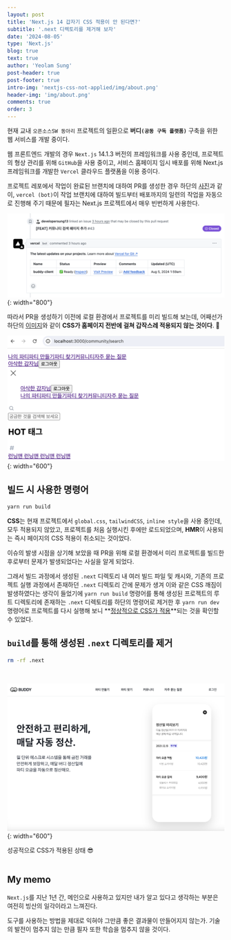 ```yaml
---
layout: post
title: 'Next.js 14 갑자기 CSS 적용이 안 된다면?'
subtitle: '.next 디렉토리를 제거해 보자'
date: '2024-08-05'
type: 'Next.js'
blog: true
text: true
author: 'Yeolam Sung'
post-header: true
post-footer: true
intro-img: 'nextjs-css-not-applied/img/about.png'
header-img: 'img/about.png'
comments: true
order: 3
---
```


현재 교내 `오픈소스SW 동아리` 프로젝트의 일환으로 **버디`(공동 구독 플랫폼)`** 구축을 위한 웹
서비스를 개발 중이다.

웹 프론트엔드 개발의 경우 `Next.js` 14.1.3 버전의 프레임워크를 사용 중인데,
프로젝트의 형상 관리를 위해 `GitHub`을 사용 중이고, 서비스 홈페이지 임시 배포를 위해 Next.js 프레임워크를 개발한 `Vercel` 클라우드 플랫폼을 이용 중이다.

프로젝트 레포에서 작업이 완료된 브랜치에 대하여 PR를 생성한 경우 하단의 [사진](#vercel-bot-image)과 같이, `vercel (bot)`이 작업 브랜치에 대하여 빌드부터 배포까지의 일련의 작업을 자동으로 진행해 주기 때문에 필자는 Next.js 프로젝트에서 매우 빈번하게 사용한다.

<a name="vercel-bot-image"></a>
![vercel bot in pr](img/img2.png){: width="800"}

따라서 PR을 생성하기 이전에 로컬 환경에서 프로젝트를 미리 빌드해 보는데, 어째선가 하단의 [이미지](#about)와 같이
**CSS가 홈페이지 전반에 걸쳐 갑작스레 적용되지 않는 것이다**. 🫨

<a name="about"></a>
![about](img/about.png){: width="600"}

## 빌드 시 사용한 명령어

```sh
yarn run build
```

**CSS**는 현재 프로젝트에서 `global.css`, `tailwindCSS`, `inline style`을 사용 중인데, 모두 적용되지 않았고, 프로젝트를 처음 실행시킨 후에만 로드되었으며, **HMR**이 사용되는 즉시 페이지의 CSS 적용이 취소되는 것이었다.

이슈의 발생 시점을 상기해 보았을 때 PR을 위해 로컬 환경에서 미리 프로젝트를 빌드한 후로부터 문제가 발생되었다는 사실을 알게 되었다.

그래서 빌드 과정에서 생성된 `.next` 디렉토리 내 여러 빌드 파일 및 캐시와, 기존의 프로젝트 실행 과정에서 존재하던 `.next` 디렉토리 간에 문제가 생겨 이와 같은 CSS 깨짐이 발생하였다는 생각이 들었기에 `yarn run build` 명령어를 통해 생성된 프로젝트의 루트 디렉토리에 존재하는 `.next` 디렉토리를 하단의 명령어로 제거한 후 `yarn run dev` 명령어로 프로젝트를 다시 실행해 보니 **[정상적으로 CSS가 적용](#css-success-applied)**되는 것을 확인할 수 있었다.

## `build`를 통해 생성된 `.next` 디렉토리를 제거

```sh
rm -rf .next
```

<br />

<a name="css-success-applied"></a>
![css success applied](img/img3.png){: width="600"}

<figcaption>성공적으로 CSS가 적용된 상태 😎</figcaption>

<br />

## My memo

`Next.js`를 지난 1년 간, 메인으로 사용하고 있지만 내가 알고 있다고 생각하는 부분은 여전히 빙산의 일각이라고 느껴진다.

도구를 사용하는 방법을 제대로 익혀야 그만큼 좋은 결과물이 만들어지지 않는가. 기술의 발전이 멈추지 않는 만큼 필자 또한 학습을 멈추지 않을 것이다.
